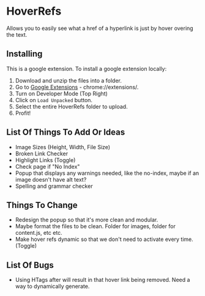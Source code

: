 # HoverRefs
Allows you to easily see what a href of a hyperlink is just by hover overing the text.

## Installing
This is a google extension. To install a google extension locally:
1. Download and unzip the files into a folder.
2. Go to [Google Extensions](chrome://extensions/) - chrome://extensions/.
3. Turn on Developer Mode (Top Right)
4. Click on `Load Unpacked` button.
5. Select the entire HoverRefs folder to upload.
6. Profit!

## List Of Things To Add Or Ideas
- Image Sizes (Height, Width, File Size)
- Broken Link Checker
- Highlight Links (Toggle)
- Check page if "No Index"
- Popup that displays any warnings needed, like the no-index, maybe if an image doesn't have alt text?
- Spelling and grammar checker

## Things To Change
- Redesign the popup so that it's more clean and modular.
- Maybe format the files to be clean. Folder for images, folder for content.js, etc etc.
- Make hover refs dynamic so that we don't need to activate every time. (Toggle)

## List Of Bugs
- Using HTags after will result in that hover link being removed. Need a way to dynamically generate.
